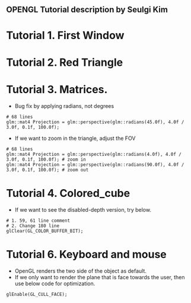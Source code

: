 ## OPENGL Tutorial description by Seulgi Kim

# Tutorial 1. First Window

# Tutorial 2. Red Triangle

# Tutorial 3. Matrices.
- Bug fix by applying radians, not degrees
```
# 68 lines
glm::mat4 Projection = glm::perspective(glm::radians(45.0f), 4.0f / 3.0f, 0.1f, 100.0f);
```

- If we want to zoom in the triangle, adjust the FOV
```
# 68 lines
glm::mat4 Projection = glm::perspective(glm::radians(4.0f), 4.0f / 3.0f, 0.1f, 100.0f); # zoom in
glm::mat4 Projection = glm::perspective(glm::radians(90.0f), 4.0f / 3.0f, 0.1f, 100.0f); # zoom out
```
# Tutorial 4. Colored_cube
- If we want to see the disabled-depth version, try below.

```
# 1. 59, 61 line comment
# 2. Change 180 line
glClear(GL_COLOR_BUFFER_BIT);
```

# Tutorial 6. Keyboard and mouse
- OpenGL renders the two side of the object as default.
- If we only want to render the plane that is face towards the user, then use below code for optimization.

```
glEnable(GL_CULL_FACE);
```